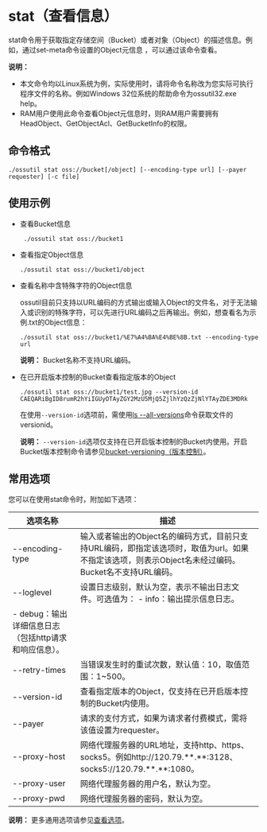 # stat（查看信息）

stat命令用于获取指定存储空间（Bucket）或者对象（Object）的描述信息。例如，通过set-meta命令设置的Object元信息 ，可以通过该命令查看。

**说明：**

-   本文命令均以Linux系统为例，实际使用时，请将命令名称改为您实际可执行程序文件的名称。例如Windows 32位系统的帮助命令为ossutil32.exe help。
-   RAM用户使用此命令查看Object元信息时，则RAM用户需要拥有HeadObject、GetObjectAcl、GetBucketInfo的权限。

## 命令格式

```
./ossutil stat oss://bucket[/object] [--encoding-type url] [--payer requester] [-c file]
```

## 使用示例

-   查看Bucket信息

    ```
     ./ossutil stat oss://bucket1
    ```

-   查看指定Object信息

    ```
    ./ossutil stat oss://bucket1/object
    ```

-   查看名称中含特殊字符的Object信息

    ossutil目前只支持以URL编码的方式输出或输入Object的文件名，对于无法输入或识别的特殊字符，可以先进行URL编码之后再输出。例如，想查看名为示例.txt的Object信息：

    ```
    ./ossutil stat oss://bucket1/%E7%A4%BA%E4%BE%8B.txt --encoding-type url
    ```

    **说明：** Bucket名称不支持URL编码。

-   在已开启版本控制的Bucket查看指定版本的Object

    ```
    ./ossutil stat oss://bucket1/test.jpg --version-id  CAEQARiBgID8rumR2hYiIGUyOTAyZGY2MzU5MjQ5ZjlhYzQzZjNlYTAyZDE3MDRk
    ```

    在使用`--version-id`选项前，需使用[ls --all-versions](/intl.zh-CN/常用工具/命令行工具ossutil/常用命令/ls（列举）.md)命令获取文件的versionid。

    **说明：** `--version-id`选项仅支持在已开启版本控制的Bucket内使用。开启Bucket版本控制命令请参见[bucket-versioning（版本控制）](/intl.zh-CN/常用工具/命令行工具ossutil/常用命令/bucket-versioning（版本控制）.md)。


## 常用选项

您可以在使用stat命令时，附加如下选项：

|选项名称|描述|
|----|--|
|--encoding-type|输入或者输出的Object名的编码方式，目前只支持URL编码，即指定该选项时，取值为url。如果不指定该选项，则表示Object名未经过编码。Bucket名不支持URL编码。|
|--loglevel|设置日志级别，默认为空，表示不输出日志文件。可选值为： -   info：输出提示信息日志。
-   debug：输出详细信息日志（包括http请求和响应信息）。 |
|--retry-times|当错误发生时的重试次数，默认值：10，取值范围：1~500。|
|--version-id|查看指定版本的Object，仅支持在已开启版本控制的Bucket内使用。|
|--payer|请求的支付方式，如果为请求者付费模式，需将该值设置为requester。|
|--proxy-host|网络代理服务器的URL地址，支持http、https、socks5。例如http://120.79.\*\*.\*\*:3128、 socks5://120.79.\*\*.\*\*:1080。|
|--proxy-user|网络代理服务器的用户名，默认为空。|
|--proxy-pwd|网络代理服务器的密码，默认为空。|

**说明：** 更多通用选项请参见[查看选项](/intl.zh-CN/常用工具/命令行工具ossutil/查看选项.md)。

